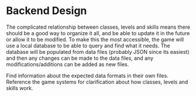 # Backend Design
The complicated relationship between classes, levels and skills means there should be a good way to organize it all, and be able to update it in the future or allow it to be modified. To make this the most accessible, the game will use a local database to be able to query and find what it needs. The database will be populated from data files (probably JSON since its easiest) and then any changes can be made to the data files, and any modifications/additions can be added as new files.

Find information about the expected data formats in their own files. Reference the game systems for clarification about how classes, levels and skills work.